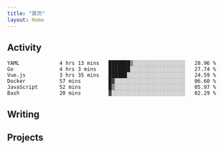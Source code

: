 ```yaml
---
title: "首页"
layout: Home
---
```


## Activity
<!--START_SECTION:waka-->

```text
YAML             4 hrs 13 mins   ███████▒░░░░░░░░░░░░░░░░░   28.96 %
Go               4 hrs 3 mins    ███████░░░░░░░░░░░░░░░░░░   27.74 %
Vue.js           3 hrs 35 mins   ██████░░░░░░░░░░░░░░░░░░░   24.59 %
Docker           57 mins         █▓░░░░░░░░░░░░░░░░░░░░░░░   06.60 %
JavaScript       52 mins         █▒░░░░░░░░░░░░░░░░░░░░░░░   05.97 %
Bash             20 mins         ▓░░░░░░░░░░░░░░░░░░░░░░░░   02.29 %
```

<!--END_SECTION:waka-->

## Writing
<PindedPosts />

## Projects
<Projects />
